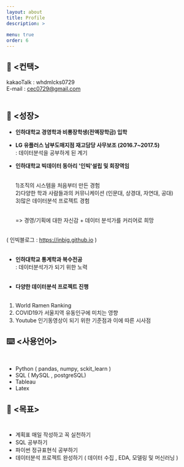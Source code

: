 ```yaml
---
layout: about
title: Profile
description: >
  
menu: true
order: 6
---
```


## 📱 <컨택> 

kakaoTalk : whdmlcks0729 <br>
E-mail : cec0729@gmail.com <br><br>

##  🧰 <성장> 

 - **인하대학교 경영학과 비룡장학생(전액장학금) 입학** <br>

 - **LG 유플러스 남부도매지점 재고담당 사무보조 (2016.7~2017.5)**  <br>
   : 데이터분석을 공부하게 된 계기  <br>
   
 - **인하대학교 빅데이터 동아리 '인빅'설립 및 회장역임** <br><br>
 
   1)조직의 시스템을 처음부터 만든 경험  <br>
   2)다양한 학과 사람들과의 커뮤니케이션 (인문대, 상경대, 자연대, 공대) <br>
   3)많은 데이터분석 프로젝트 경험 <br><br>
     
     => 경영/기획에 대한 자신감 + 데이터 분석가를 커리어로 희망 <br><br>
  
  ( 인빅블로그 : https://inbig.github.io )  <br><br>
 
  - **인하대학교 통계학과 복수전공** <br>
  : 데이터분석가가 되기 위한 노력 <br><br>
  
  - **다양한 데이터분석 프로젝트 진행** <br><br>
  1) World Ramen Ranking <br>
  2) COVID19가 서울지역 유동인구에 미치는 영향 <br>
  3) Youtube 인기동영상이 되기 위한 기준점과 이에 따른 시사점 <br>

## ⌨️ <사용언어> <br><br> 

- Python ( pandas, numpy, sckit_learn ) <br>
- SQL ( MySQL , postgreSQL) <br>
- Tableau  <br>
- Latex  <br>


##  📆 <목표> <br><br>

- 계획표 매일 작성하고 꼭 실천하기 <br>
- SQL 공부하기 <br>
- 파이썬 정규표현식 공부하기 <br> 
- 데이터분석 프로젝트 완성하기 ( 데이터 수집 , EDA, 모델링 및 머신러닝 ) <br>
